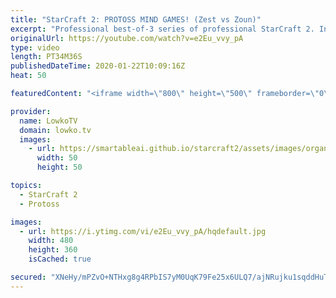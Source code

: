 ```yaml
---
title: "StarCraft 2: PROTOSS MIND GAMES! (Zest vs Zoun)"
excerpt: "Professional best-of-3 series of professional StarCraft 2. In this Protoss vs Protoss we see both players trying to outsmart each other constantly. I think pretty much everyone watching this is familiar with the Protoss player Zest. However Zoun is someone I've only just recently heard of for the first"
originalUrl: https://youtube.com/watch?v=e2Eu_vvy_pA
type: video
length: PT34M36S
publishedDateTime: 2020-01-22T10:09:16Z
heat: 50

featuredContent: "<iframe width=\"800\" height=\"500\" frameborder=\"0\" src=\"https://www.youtube.com/embed/e2Eu_vvy_pA\" allow=\"accelerometer; autoplay; encrypted-media; gyroscope; picture-in-picture\" allowfullscreen></iframe>"

provider:
  name: LowkoTV
  domain: lowko.tv
  images:
    - url: https://smartableai.github.io/starcraft2/assets/images/organizations/lowko.tv-50x50.jpg
      width: 50
      height: 50

topics:
  - StarCraft 2
  - Protoss

images:
  - url: https://i.ytimg.com/vi/e2Eu_vvy_pA/hqdefault.jpg
    width: 480
    height: 360
    isCached: true

secured: "XNeHy/mPZvO+NTHxg8g4RPbIS7yM0UqK79Fe25x6ULQ7/ajNRujku1sqddHuTwqgfkgiDDU2MRNRJ0AWPttlVsLB9f2lD0HKS/nLfOJn2bfzqE6zWz8Df5BqKOnItCUvPMob2cFm1hAZXiaHuotL7kKkebKlwVtpolceoO/B/wmm+pQZNVcJlzkda8YiV2PSvQiDXyWSmsT/+b47OFsNsZqBNkkfUPYUMBbJ3sQ1t9CeThgGzhhxziyfInhVd9a03wU35HO3KSDDkRRSgULQJKx5+/EDoABWvWVQtOKntZ4NzhOVdBQwszgQITWGOkPZ4ThlLMWoGBf6v6RwksG0ScEkx/5aq4cJmCiji/rUkHQRnOJunQWLXsb8TGxTeljTfUkZp65PvmvINWuOMYOVdqhynaNSX5VVi02/hB3IbSI=;9PUAsR88WZRkxpjSe+zNJA=="
---
```


